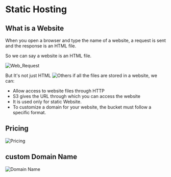 # Static Hosting

## What is a Website
When you open a browser and type the name of a website, a request is sent and the response is an HTML file.

So we can say a website is an HTML file.

![Web_Request](image_27.png)

But It's not just HTML
![Others](image_28.png)
if all the files are stored in a website, we can:
- Allow access to website files through HTTP
- S3 gives the URL through which you can access the website
- It is used only for static Website.
- To customize a domain for your website, the bucket must follow a specific format.

## Pricing

![Pricing](image_29.png)

## custom Domain Name
![Domain Name](image_30.png)